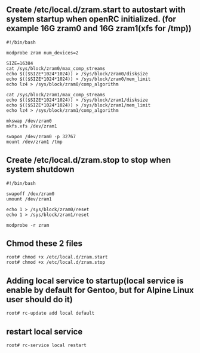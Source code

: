 ## Create /etc/local.d/zram.start to autostart with system startup when openRC initialized. (for example 16G zram0 and 16G zram1(xfs for /tmp))
```
#!/bin/bash

modprobe zram num_devices=2

SIZE=16384
cat /sys/block/zram0/max_comp_streams
echo $(($SIZE*1024*1024)) > /sys/block/zram0/disksize
echo $(($SIZE*1024*1024)) > /sys/block/zram0/mem_limit
echo lz4 > /sys/block/zram0/comp_algorithm

cat /sys/block/zram1/max_comp_streams
echo $(($SIZE*1024*1024)) > /sys/block/zram1/disksize
echo $(($SIZE*1024*1024)) > /sys/block/zram1/mem_limit
echo lz4 > /sys/block/zram1/comp_algorithm

mkswap /dev/zram0
mkfs.xfs /dev/zram1 

swapon /dev/zram0 -p 32767
mount /dev/zram1 /tmp
```

## Create /etc/local.d/zram.stop to stop when system shutdown
```
#!/bin/bash

swapoff /dev/zram0
umount /dev/zram1

echo 1 > /sys/block/zram0/reset
echo 1 > /sys/block/zram1/reset

modprobe -r zram
```

## Chmod these 2 files
```
root# chmod +x /etc/local.d/zram.start
root# chmod +x /etc/local.d/zram.stop
```

## Adding local service to startup(local service is enable by default for Gentoo, but for Alpine Linux user should do it)
`root# rc-update add local default`

## restart local service
`root# rc-service local restart`
